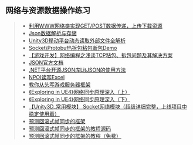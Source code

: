## 网络与资源数据操作练习  
>* [利用WWW网络类实现GET/POST数据传递，上传下载资源](https://github.com/XINCGer/Unity3DTraining/tree/master/NetWorkAndResources/WebTest)  
>* [Json数据解析与存储](https://github.com/XINCGer/Unity3DTraining/tree/master/NetWorkAndResources/JsonDataDemo)  
>* [Unity3D移动平台动态读取外部文件全解析](https://github.com/XINCGer/Unity3DTraining/tree/master/NetWorkAndResources/MobilePlatformDynamicReadExternalFiles)  
>* [Socket\Protobuff\拆包粘包断包Demo](./Socket_Protobuff)  
>* [【游戏开发】网络编程之浅谈TCP粘包、拆包问题及其解决方案](https://www.cnblogs.com/msxh/p/10822516.html)  
>* [JSON官方文档](http://www.json.org/json-zh.html)  
>* [.NET平台开源JSON库LitJSON的使用方法](http://www.cnblogs.com/chen110xi/archive/2012/05/24/2515592.html)  
>* [NPOI读写Excel](http://www.cnblogs.com/luxiaoxun/p/3374992.html)  
>* [教你从头写游戏服务器框架](https://www.cnblogs.com/qcloud1001/p/10478522.html)  
>* [《Exploring in UE4》网络同步原理深入（上）](https://mp.weixin.qq.com/s/SEFKFRulIWHYgt5s85-M1g)  
>* [《Exploring in UE4》网络同步原理深入（下）](https://mp.weixin.qq.com/s/n4qN0dDLxQSPzRWfhwLCzA)  
>* [【Unity3D_常用模块】 Socket网络模块（超级详细完整，上线项目中稳定使用着）](.//SampleSocket)   
>* [预测回滚式帧同步的框架](https://github.com/JiepengTan/LockstepEngine)  
>* [预测回滚式帧同步的框架的教程源码](https://github.com/JiepengTan/Lockstep-Tutorial)  
>* [预测回滚式帧同步的框架的教程（免费）](https://space.bilibili.com/308864667/channel/detail?cid=86562)  


